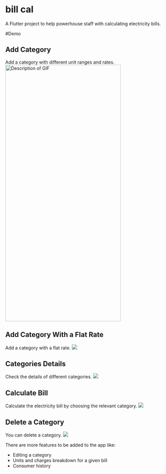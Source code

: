 # bill cal

A Flutter project to help powerhouse staff with calculating electricity bills.

#Demo
## Add Category
Add a category with different unit ranges and rates.
<img src="https://raw.githubusercontent.com/zaibugemi/bill_cal/master/demo/calculate.gif" alt="Description of GIF" width="360" height="800">

## Add Category With a Flat Rate
Add a category with a flat rate.
![](demo/flat%20rate.gif)

## Categories Details
Check the details of different categories.
![](demo/scroll%20category%20detail.gif)

## Calculate Bill
Calculate the electricity bill by choosing the relevant category.
![](demo/calculate.gif)

## Delete a Category
You can delete a category.
![](demo/delete%20category.gif)

There are more features to be added to the app like:
* Editing a category
* Units and charges breakdown for a given bill
* Consumer history

